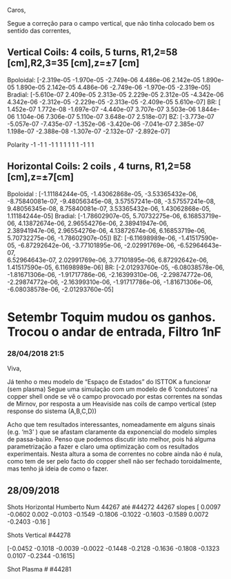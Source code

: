 Caros,

Segue a correção para o campo vertical, que não tinha colocado bem os sentido das correntes,

## Vertical Coils: 4 coils, 5 turns, R1,2=58 [cm],R2,3=35 [cm],z=±7 [cm]

Bpoloidal:
[-2.319e-05 -1.970e-05 -2.749e-06  4.486e-06  2.142e-05  1.890e-05
  1.890e-05  2.142e-05  4.486e-06 -2.749e-06 -1.970e-05 -2.319e-05]
Bradial:
[-5.610e-07  2.409e-05  2.313e-05  2.229e-05  2.312e-05 -4.342e-06
  4.342e-06 -2.312e-05 -2.229e-05 -2.313e-05 -2.409e-05  5.610e-07]
BR:
[ 1.452e-07  1.772e-08 -1.697e-07 -4.440e-07  3.707e-07  3.503e-06
  1.844e-06  1.104e-06  7.306e-07  5.110e-07  3.648e-07  2.518e-07]
BZ:
[-3.773e-07 -5.057e-07 -7.435e-07 -1.352e-06 -3.420e-06 -7.041e-07
  2.385e-07  1.198e-07 -2.388e-08 -1.307e-07 -2.132e-07 -2.892e-07]
  
 Polarity -1 -1 1 -1  1 1 1 1  1 1 -1 1 1  
## Horizontal Coils: 2 coils , 4 turns, R1,2=58 [cm],z=±7[cm]

Bpoloidal :
[-1.11184244e-05, -1.43062868e-05, -3.53365432e-06, -8.75840081e-07, -9.48056345e-08,  3.57557241e-08,
 -3.57557241e-08,  9.48056345e-08, 8.75840081e-07,  3.53365432e-06,  1.43062868e-05,  1.11184244e-05]
Bradial: 
[-1.78602907e-05,  5.70732275e-06,  6.16853719e-06,  4.13872674e-06, 2.96554276e-06,  2.38941947e-06,  
2.38941947e-06,  2.96554276e-06, 4.13872674e-06,  6.16853719e-06,  5.70732275e-06, -1.78602907e-05])
BZ:
[-6.11698989e-06, -1.41517590e-05, -6.87292642e-06, -3.77101895e-06, -2.02991769e-06, -6.52964643e-07,  
6.52964643e-07,  2.02991769e-06, 3.77101895e-06,  6.87292642e-06,  1.41517590e-05,  6.11698989e-06]
BR:
[-2.01293760e-05, -6.08038578e-06, -1.81671306e-06, -1.91717786e-06, -2.16399310e-06, -2.29874772e-06, 
-2.29874772e-06, -2.16399310e-06, -1.91717786e-06, -1.81671306e-06, -6.08038578e-06, -2.01293760e-05]

# Setembr Toquim mudou os ganhos. Trocou o andar de entrada, Filtro 1nF 
  
### 28/04/2018 21:5

Viva,

Já tenho o meu modelo de “Espaço de Estados” do ISTTOK a funcionar (sem plasma)
Segue uma simulação com um modelo de 6 ‘condutores’ na copper shell onde se vê o campo provocado por
estas correntes na sondas de Mirnov, por resposta a um Heaviside nas coils de campo vertical (step response do sistema (A,B,C,D))

Acho que tem resultados interessantes, nomeadamente em alguns sinais (e.g. ‘m3’ ) que se afastam claramente da
exponencial do modelo simples de passa-baixo. 
Penso que podemos discutir isto melhor, pois há alguma parametrização a fazer e claro uma 
optimização com os resultados experimentais.
Nesta altura a soma de correntes no cobre ainda não é nula, como tem de ser pelo facto do copper shell não ser fechado toroidalmente, mas tenho já ideia de como o fazer.

## 28/09/2018 
Shots Horizontal
Humberto
Num 44267 até #44272
44267 slopes
[ 0.0097 -0.0602  0.002  -0.0103 -0.1549 -0.1806 
-0.1022 -0.1603 -0.1589  0.0072 -0.2403 -0.16  ]
  

Shots Vertical #44278

[-0.0452 -0.1018 -0.0039 -0.0022 -0.1448 -0.2128 
-0.1636 -0.1808 -0.1323  0.0107 -0.2344 -0.1615]
  
Shot Plasma # #44281



